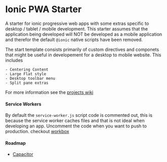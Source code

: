 # Ionic PWA Starter
A starter for ionic progressive web apps with some extras specific to desktop / tablet / mobile development. This starter assumes that the application being developed will
NOT be developed as a mobile application and therefor the default `@ionic` native scripts have been removed.

The start template consists primarily of custom directives and componets that might be useful in developement for a desktop to mobile website. This includes

    - Centering Content
    - Large Flat style
    - Desktop toolbar menu
    - Split pane extras

For more information see the [projects wiki](https://github.com/IsaacSomething/ionic-pwa-starter/wiki)

#### Service Workers

By default the `service-worker.js` script code is commented out, this is because the service worker caches files and that is not ideal when developing an app. Uncomment the code when you want to push to production.
checkout [workbox](https://developers.google.com/web/tools/workbox/)

#### Roadmap
 - [Capacitor](https://capacitor.ionicframework.com/docs/basics/progressive-web-app)

